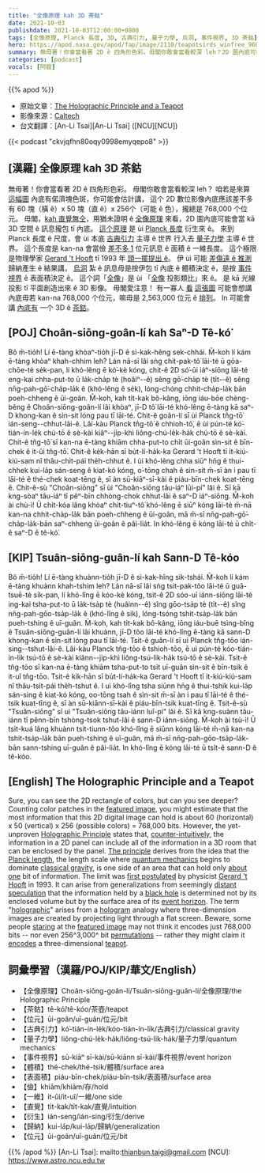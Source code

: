 ```yaml
---
title: "全像原理 kah 3D 茶鈷"
date: 2021-10-03
publishdate: 2021-10-03T12:00:00+0800
tags: [全像原理, Planck 長度, 3D, 古典引力, 量子力學, 烏洞, 事件視界, 3D 茶鈷]
hero: https://apod.nasa.gov/apod/fap/image/2110/teapotsirds_winfree_960.jpg
summary: 無毋著！你會當看著 2D ê 四角形色彩。毋閣你敢會當看較深 leh？2D 圖內底可能有一个 3D ê 茶鈷。
categories: [podcast]
vocals: [阿錕]
---
```


{{% apod %}}

- 原始文章：[The Holographic Principle and a Teapot](https://apod.nasa.gov/apod/ap211003.html)
- 影像來源：[Caltech](http://www.cs.caltech.edu/)
- 台文翻譯：[An-Li Tsai][An-Li Tsai] ([NCU][NCU])

{{< podcast "ckvjqfhn80oqy0998emyqepo8" >}}

## [漢羅] 全像原理 kah 3D 茶鈷
無毋著！你會當看著 2D ê 四角形色彩。
毋閣你敢會當看較深 leh？
咱若是來算 [這幅圖][featured image] 內底有偌濟塊色斑，你可能會估計講，
這个 2D 數位影像內底應該差不多有 60 塊（橫 ê）x 50 塊（直 ê）x 256个（可能 ê 色），攏總是 768,000 个位元。
毋閣，[kah 直覺無仝][counter-intuitively]，用猶未證明 ê [全像原理][Holographic Principle] 來看，2D 圖內底可能會當 kā 3D 空間 ê 訊息攏包 tī 內底。
[這个原理][The principle] 是 ùi [Planck 長度][Planck length] 衍生來 ê。
來到 Planck 長度 ê 尺度，會 ùi 本底 [古典引力][classical gravity] 主導 ê 世界 行入去 [量子力學][quantum mechanics] 主導 ê 世界。
這个長度是 kan-na 會當儉 [差不多 1][about one] 位元訊息 ê 面積 ê 一維長度。
這个極限是物理學家 [Gerard 't Hooft][Gerard 't Hooft] tī 1993 年 [頭一擺提出 ê][first postulated]。
伊 ùi 可能 [差傷遠 ê 推測][distant speculation] 歸納產生 ê 結果講，
[烏洞][black hole] 紮 ê 訊息毋是按伊包 tī 內底 ê 體積決定 ê，是按 [事件視界][event horizon] ê 表面積決定 ê。
這个詞「[全像][holographic]」是 ùi 「[全像][hologram] 投影類比」來 ê。
是 kā 光線投影 tī 平面創造出來 ê 3D 影像。
毋閣愛注意！
有一寡人 [看][staring] [這張圖][featured image] 可能會想講內底毋若 kan-na 768,000 个位元，嘛毋是 2,563,000 位元 ê [排列][permutations]。
In 可能會講 [內底有][encodes] 一个 3D ê [茶鈷][teapot]。

## [POJ] Choân-siōng-goân-lí kah Saⁿ-D Tê-kó͘
Bô m̄-tio̍h!
Lí ē-tàng khòaⁿ-tio̍h jī-D ê sì-kak-hêng sek-chhái.
M̄-koh lí kám ē-tàng khòaⁿ khah-chhim leh?
Lán nā-sī lâi sǹg chit-pak-tô͘ lāi-té ū gōa-chōe-tè se̍k-pan, lí khó-lêng ē kó͘-kè kóng,
chit-ê 2D só͘-ūi iáⁿ-siōng lāi-té eng-kai chha-put-to ū
la̍k-cha̍p tè (hoâiⁿ--ê) sêng gō͘-cha̍p tè (ti̍t--ê) sêng nn̄g-pah-gō͘-cha̍p-la̍k ê (khó-lêng ê se̍k),
lóng-chóng chhit-cha̍p-la̍k bān poeh-chheng ê ūi-goân.
M̄-koh, kah ti̍t-kak bô-kâng, iōng iáu-bōe chèng-bêng ê Choân-siōng-goân-lí lâi khòaⁿ, jī-D tô͘ lāi-té khó-lêng ē-tàng kā saⁿ-D khong-kan ê sìn-sit lóng pau tī lāi-té.
Chit-ê goân-lí sī ùi Planck tn̂g-tō͘ ián-seng--chhut-lâi-ê.
Lâi-kàu Planck tn̂g-tō͘ ê chhioh-tō͘, ē ùi pún-té kó͘-tián-ín-le̍k chú-tō ê sè-kài kiâⁿ--ji̍p-khì liông-chú-le̍k-ha̍k chú-tō ê sè-kài.
Chit-ê tn̂g-tō͘ sī kan-na ē-tàng khiām chha-put-to chi̍t ūi-goân sìn-sit ê bīn-chek ê it-ûi tn̂g-tō͘.
Chit-ê ke̍k-hān sī bu̍t-lí-ha̍k-ka Gerard 't Hooft tī i̍t-kiú-kiú-sam nî thâu-chi̍t-pái the̍h-chhut ê.
I ùi khó-lêng chha siūⁿ hn̄g ê thui-chhek kui-la̍p sán-seng ê kiat-kó kóng,
o͘-tōng chah ê sìn-sit m̄-sī àn i pau tī lāi-té ê thé-chek koat-tēng ê, sī àn sū-kiāⁿ-sī-kài ê piáu-bīn-chek koat-tēng ê.
Chit-ê-sù "Choân-siōng" sī ùi "Choân-siōng tâu-iáⁿ lūi-pí" lâi ê.
Sī kā kng-sòaⁿ tâu-iáⁿ tī pêⁿ-bīn chhòng-chok chhut-lâi ê saⁿ-D iáⁿ-siōng.
M̄-koh ài chù-ì!
Ū chi̍t-kóa lâng khòaⁿ chit-tiuⁿ-tô͘ khó-lêng ē siūⁿ kóng lāi-té m̄-nā
kan-na chhit-cha̍p-la̍k bān poeh-chheng ê ūi-goân, mā m̄-sī nn̄g-pah-gō͘-cha̍p-la̍k-bān saⁿ-chheng ūi-goân ê pâi-lia̍t.
In khó-lêng ē kóng lāi-té ū chi̍t-ê saⁿ-D ê tê-kó͘.

## [KIP] Tsuân-siōng-guân-lí kah Sann-D Tê-kóo
Bô m̄-tio̍h!
Lí ē-tàng khuànn-tio̍h jī-D ê sì-kak-hîng sik-tshái.
M̄-koh lí kám ē-tàng khuànn khah-tshim leh?
Lán nā-sī lâi sǹg tsit-pak-tôo lāi-té ū guā-tsuē-tè si̍k-pan, lí khó-lîng ē kóo-kè kóng,
tsit-ê 2D sóo-uī iánn-siōng lāi-té ing-kai tsha-put-to ū
la̍k-tsa̍p tè (huâinn--ê) sîng gōo-tsa̍p tè (ti̍t--ê) sîng nn̄g-pah-gōo-tsa̍p-la̍k ê (khó-lîng ê si̍k),
lóng-tsóng tshit-tsa̍p-la̍k bān pueh-tshing ê uī-guân.
M̄-koh, kah ti̍t-kak bô-kâng, iōng iáu-buē tsìng-bîng ê Tsuân-siōng-guân-lí lâi khuànn, jī-D tôo lāi-té khó-lîng ē-tàng kā sann-D khong-kan ê sìn-sit lóng pau tī lāi-té.
Tsit-ê guân-lí sī uì Planck tn̂g-tōo ián-sing--tshut-lâi-ê.
Lâi-kàu Planck tn̂g-tōo ê tshioh-tōo, ē uì pún-té kóo-tián-ín-li̍k tsú-tō ê sè-kài kiânn--ji̍p-khì liông-tsú-li̍k-ha̍k tsú-tō ê sè-kài.
Tsit-ê tn̂g-tōo sī kan-na ē-tàng khiām tsha-put-to tsi̍t uī-guân sìn-sit ê bīn-tsik ê it-uî tn̂g-tōo.
Tsit-ê ki̍k-hān sī bu̍t-lí-ha̍k-ka Gerard 't Hooft tī i̍t-kiú-kiú-sam nî thâu-tsi̍t-pái the̍h-tshut ê.
I uì khó-lîng tsha siūnn hn̄g ê thui-tshik kui-la̍p sán-sing ê kiat-kó kóng,
oo-tōng tsah ê sìn-sit m̄-sī àn i pau tī lāi-té ê thé-tsik kuat-tīng ê, sī àn sū-kiānn-sī-kài ê piáu-bīn-tsik kuat-tīng ê.
Tsit-ê-sù "Tsuân-siōng" sī uì "Tsuân-siōng tâu-iánn luī-pí" lâi ê.
Sī kā kng-suànn tâu-iánn tī pênn-bīn tshòng-tsok tshut-lâi ê sann-D iánn-siōng.
M̄-koh ài tsù-ì!
Ū tsi̍t-kuá lâng khuànn tsit-tiunn-tôo khó-lîng ē siūnn kóng lāi-té m̄-nā
kan-na tshit-tsa̍p-la̍k bān pueh-tshing ê uī-guân, mā m̄-sī nn̄g-pah-gōo-tsa̍p-la̍k-bān sann-tshing uī-guân ê pâi-lia̍t.
In khó-lîng ē kóng lāi-té ū tsi̍t-ê sann-D ê tê-kóo.

## [English] The Holographic Principle and a Teapot
Sure, you can see the 2D rectangle of colors, but can you see deeper?
Counting color patches in the [featured image][featured image], you might estimate that the most information that this 2D digital image can hold is about 60 (horizontal) x 50 (vertical) x 256 (possible colors) = 768,000 bits.
However, the yet-unproven [Holographic Principle][Holographic Principle] states that, [counter-intuitively][counter-intuitively], the information in a 2D panel can include all of the information in a 3D room that can be enclosed by the panel.
[The principle][The principle] derives from the idea that the [Planck length][Planck length], the length scale where [quantum mechanics][quantum mechanics] begins to dominate [classical gravity][classical gravity], is one side of an area that can hold only [about one][about one] bit of information.
The limit was [first postulated][first postulated] by physicist [Gerard 't Hooft][Gerard 't Hooft] in 1993.
It can arise from generalizations from seemingly [distant speculation][distant speculation] that the information held by a [black hole][black hole] is determined not by its enclosed volume but by the surface area of its [event horizon][event horizon].
The term "[holographic][holographic]" arises from a [hologram][hologram] analogy where three-dimension images are created by projecting light through a flat screen.
Beware, some people [staring][staring] at the [featured image][featured image] may not think it encodes just 768,000 bits -- nor even 256^3,000^ bit [permutations][permutations] -- rather they might claim it [encodes][encodes] a three-dimensional [teapot][teapot].

## 詞彙學習（漢羅/POJ/KIP/華文/English）
- 【全像原理】Choân-siōng-goân-lí/Tsuân-siōng-guân-lí/全像原理/the Holographic Principle
- 【茶鈷】tê-kó͘/tê-kóo/茶壺/teapot
- 【位元】ūi-goân/uī-guân/位元/bit
- 【古典引力】kó͘-tián-ín-le̍k/kóo-tián-ín-li̍k/古典引力/classical gravity
- 【量子力學】liông-chú-le̍k-ha̍k/liông-tsú-li̍k-ha̍k/量子力學/quantum mechanics
- 【事件視界】sū-kiāⁿ sī-kài/sū-kiānn sī-kài/事件視界/event horizon
- 【體積】thé-chek/thé-tsik/體積/surface area
- 【表面積】piáu-bīn-chek/piáu-bīn-tsik/表面積/surface area
- 【儉】khiām/khiām/存/hold
- 【一維】it-ûi/it-uî/一維/one side
- 【直覺】ti̍t-kak/ti̍t-kak/直覺/intuition
- 【衍生】ián-seng/ián-sing/衍生/derive
- 【歸納】kui-la̍p/kui-la̍p/歸納/generalization
- 【位元】ūi-goân/uī-guân/位元/bit

{{% /apod %}}
[An-Li Tsai]: mailto:thianbun.taigi@gmail.com
[NCU]: https://www.astro.ncu.edu.tw

[featured image]:https://www.dna.caltech.edu/~winfree/old_html/Images/shrunkpot2.gif
[Holographic Principle]:https://en.wikipedia.org/wiki/Holographic_principle
[counter-intuitively]:https://ui.adsabs.harvard.edu/abs/1997PhRvD..55.5112B/abstract
[The principle]:https://youtu.be/klpDHn8viX8
[Planck length]:https://www.physlink.com/Education/AskExperts/ae281.cfm
[quantum mechanics]:https://en.wikipedia.org/wiki/Quantum_mechanics
[classical gravity]:https://mathshistory.st-andrews.ac.uk/HistTopics/General_relativity/
[about one]:https://apod.nasa.gov/apod/ap170401.html
[first postulated]:https://www.arxiv.org/abs/gr-qc/9310026
[Gerard 't Hooft]:https://webspace.science.uu.nl/~hooft101/
[distant speculation]:https://www.arxiv.org/abs/hep-th/0203101
[black hole]:https://science.nasa.gov/astrophysics/focus-areas/black-holes
[event horizon]:https://solarsystem.nasa.gov/news/1068/10-questions-you-might-have-about-black-holes/
[holographic]:https://backreaction.blogspot.com/2014/04/do-we-live-in-hologram-really.html
[hologram]:https://en.wikipedia.org/wiki/Holography
[staring]:https://www.cats.org.uk/media/5369/cat-staring.jpg
[featured image]:https://www.dna.caltech.edu/~winfree/old_html/Images/shrunkpot2.gif
[permutations]:https://chortle.ccsu.edu/assemblytutorial/Chapter-03/ass03_6.html
[encodes]:https://en.wikipedia.org/wiki/Autostereogram
[teapot]:https://en.wikipedia.org/wiki/Teapot#/media/File:Black_tea_pot_cropped.jpg
